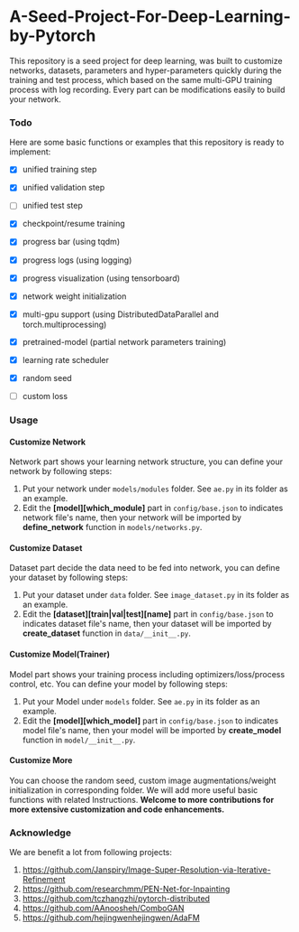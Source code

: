 # A-Seed-Project-For-Deep-Learning-by-Pytorch

This repository is a seed project for deep learning, was built to customize networks, datasets, parameters and hyper-parameters quickly during the training and test process, which based on the same multi-GPU training process with log recording. Every part can be modifications easily to build your network.

### Todo

Here are some basic functions or examples that this repository is ready to implement:

- [x] unified training step
- [x] unified validation step
- [ ] unified test step
- [x] checkpoint/resume training
- [x] progress bar (using tqdm)
- [x] progress logs (using logging)
- [x] progress visualization (using tensorboard)
- [x] network weight initialization
- [x] multi-gpu support (using DistributedDataParallel and torch.multiprocessing)
- [x] pretrained-model (partial network parameters training)
- [x] learning rate scheduler
- [x] random seed
- [ ] custom loss



### Usage

#### Customize Network

Network part shows your learning network structure, you can define your network by following steps:

1. Put your network under `models/modules` folder. See `ae.py` in its folder as an example.
2. Edit the **\[model\][which_module]** part in `config/base.json` to indicates network file's name, then your network will be imported by **define_network** function in `models/networks.py`.

#### Customize Dataset

Dataset part decide the data need to be fed into network, you can define your dataset by following steps:

1. Put your dataset under `data` folder. See `image_dataset.py` in its folder as an example.
2. Edit the **\[dataset\]\[train|val|test\][name]** part in `config/base.json` to indicates dataset file's name, then your dataset will be imported by **create_dataset** function in `data/__init__.py`.

#### Customize Model(Trainer)

Model part shows your training process including optimizers/loss/process control, etc.  You can define your model by following steps:

1. Put your Model under `models` folder. See `ae.py` in its folder as an example.
2. Edit the **\[model\][which_model]** part in `config/base.json` to indicates model file's name, then your model will be imported by **create_model** function in `model/__init__.py`.

#### Customize More 

You can choose the random seed, custom image augmentations/weight initialization in corresponding folder. We will add more useful basic functions with related Instructions. **Welcome to more contributions for more extensive customization and code enhancements.**



### Acknowledge

We are benefit a lot from following projects:

1. https://github.com/Janspiry/Image-Super-Resolution-via-Iterative-Refinement
2. https://github.com/researchmm/PEN-Net-for-Inpainting
3. https://github.com/tczhangzhi/pytorch-distributed
4. https://github.com/AAnoosheh/ComboGAN
5. https://github.com/hejingwenhejingwen/AdaFM